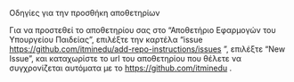 
Οδηγίες για την προσθήκη αποθετηρίων 

Για να προστεθεί το αποθετηρίου σας στο “Αποθετήριο Εφαρμογών του Υπουργείου Παιδείας”, επιλέξτε την καρτέλα “issue https://github.com/itminedu/add-repo-instructions/issues ”,  επιλέξτε “New Issue”, και καταχωρίστε το url του αποθετηρίου που θέλετε να συγχρονίζεται αυτόματα με το https://github.com/itminedu .
